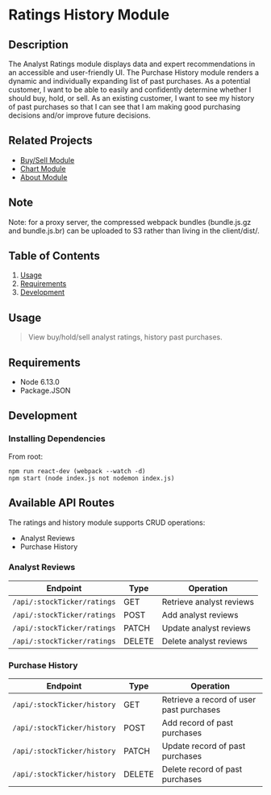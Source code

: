 # Ratings History Module
## Description
The Analyst Ratings module displays data and expert recommendations in an accessible and user-friendly UI. The Purchase History module renders a dynamic and individually expanding list of past purchases. As a potential customer, I want to be able to easily and confidently determine whether I should buy, hold, or sell. As an existing customer, I want to see my history of past purchases so that I can see that I am making good purchasing decisions and/or improve future decisions. 

## Related Projects
  - [Buy/Sell Module](https://github.com/invest-ex/buy_module)
  - [Chart Module](https://github.com/invest-ex/chart_module)
  - [About Module](https://github.com/invest-ex/about_module)

## Note
Note: for a proxy server, the compressed webpack bundles (bundle.js.gz and bundle.js.br) can be uploaded to S3 rather than living in the client/dist/.


## Table of Contents

1. [Usage](#Usage)
1. [Requirements](#requirements)
1. [Development](#development)

## Usage

> View buy/hold/sell analyst ratings, history past purchases.

## Requirements

- Node 6.13.0
- Package.JSON

## Development

### Installing Dependencies

From root:

```
npm run react-dev (webpack --watch -d)
npm start (node index.js not nodemon index.js)
```

## Available API Routes

The ratings and history module supports CRUD operations:
* Analyst Reviews
* Purchase History

### Analyst Reviews

| Endpoint                       | Type   | Operation                                                    |
|--------------------------------|--------|--------------------------------------------------------------|
| `/api/:stockTicker/ratings`    | GET    | Retrieve analyst reviews                                     |
| `/api/:stockTicker/ratings`    | POST   | Add analyst reviews                                          |
| `/api/:stockTicker/ratings`    | PATCH  | Update analyst reviews                                       |
| `/api/:stockTicker/ratings`    | DELETE | Delete analyst reviews                                       |

### Purchase History

| Endpoint                       | Type   | Operation                                                    |
|--------------------------------|--------|--------------------------------------------------------------|
| `/api/:stockTicker/history`    | GET    | Retrieve a record of user past purchases                     |
| `/api/:stockTicker/history`    | POST   | Add record of past purchases                                 |
| `/api/:stockTicker/history`    | PATCH  | Update record of past purchases                              |
| `/api/:stockTicker/history`    | DELETE | Delete record of past purchases                              |

